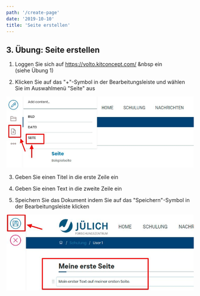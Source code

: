 ```yaml
---
path: '/create-page'
date: '2019-10-10'
title: 'Seite erstellen'
---
```


## 3. Übung: Seite erstellen

1. Loggen Sie sich auf https://volto.kitconcept.com/ &nbsp ein <br/> (siehe Übung 1) <br/>

2) Klicken Sie auf das "+"-Symbol in der Bearbeitungsleiste und wählen Sie im Auswahlmenü "Seite" aus

![createpage](createpage.png)

3. Geben Sie einen Titel in die erste Zeile ein

4. Geben Sie einen Text in die zweite Zeile ein

5. Speichern Sie das Dokument indem Sie auf das "Speichern"-Symbol in der Bearbeitungsleiste klicken

![savepage](savepage.png)
